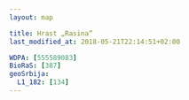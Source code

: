 ```yaml
---
layout: map

title: Hrast „Rasina“
last_modified_at: 2018-05-21T22:14:51+02:00

WDPA: [555589083]
BioRaS: [387]
geoSrbija:
  L1_182: [134]
---
```

